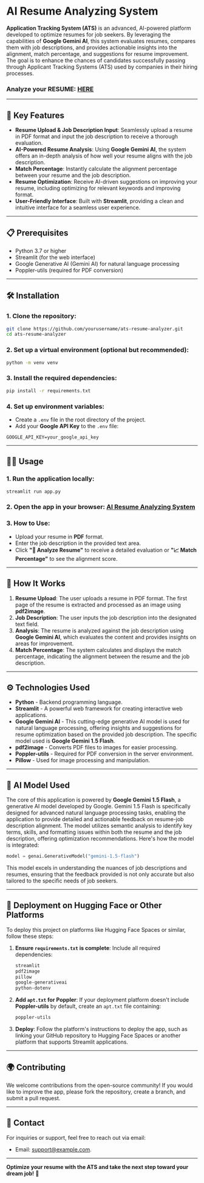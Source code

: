 # AI Resume Analyzing System

**Application Tracking System (ATS)** is an advanced, AI-powered platform developed to optimize resumes for job seekers. By leveraging the capabilities of **Google Gemini AI**, this system evaluates resumes, compares them with job descriptions, and provides actionable insights into the alignment, match percentage, and suggestions for resume improvement. The goal is to enhance the chances of candidates successfully passing through Applicant Tracking Systems (ATS) used by companies in their hiring processes.

### Analyze your RESUME: [HERE](https://huggingface.co/spaces/arbaazt21/ATS-Application_Tracking_System)

---

## 🚀 **Key Features**
- **Resume Upload & Job Description Input**: Seamlessly upload a resume in PDF format and input the job description to receive a thorough evaluation.
- **AI-Powered Resume Analysis**: Using **Google Gemini AI**, the system offers an in-depth analysis of how well your resume aligns with the job description.
- **Match Percentage**: Instantly calculate the alignment percentage between your resume and the job description.
- **Resume Optimization**: Receive AI-driven suggestions on improving your resume, including optimizing for relevant keywords and improving format.
- **User-Friendly Interface**: Built with **Streamlit**, providing a clean and intuitive interface for a seamless user experience.

---

## 📋 **Prerequisites**
- Python 3.7 or higher
- Streamlit (for the web interface)
- Google Generative AI (Gemini AI) for natural language processing
- Poppler-utils (required for PDF conversion)

---

## 🛠️ **Installation**

### 1. Clone the repository:
```bash
git clone https://github.com/yourusername/ats-resume-analyzer.git
cd ats-resume-analyzer
```

### 2. Set up a virtual environment (optional but recommended):
```bash
python -m venv venv
```

### 3. Install the required dependencies:
```bash
pip install -r requirements.txt
```

### 4. Set up environment variables:
- Create a `.env` file in the root directory of the project.
- Add your **Google API Key** to the `.env` file:
```
GOOGLE_API_KEY=your_google_api_key
```

---

## 🧑‍💻 **Usage**
### 1. Run the application locally:
```bash
streamlit run app.py
```

### 2. Open the app in your browser: [AI Resume Analyzing System](https://huggingface.co/spaces/arbaazt21/ATS-Application_Tracking_System)


### 3. How to Use:
- Upload your resume in **PDF** format.
- Enter the job description in the provided text area.
- Click **"🔎 Analyze Resume"** to receive a detailed evaluation or **"📈 Match Percentage"** to see the alignment score.

---

## 🧠 **How It Works**
1. **Resume Upload**: The user uploads a resume in PDF format. The first page of the resume is extracted and processed as an image using **pdf2image**.
2. **Job Description**: The user inputs the job description into the designated text field.
3. **Analysis**: The resume is analyzed against the job description using **Google Gemini AI**, which evaluates the content and provides insights on areas for improvement.
4. **Match Percentage**: The system calculates and displays the match percentage, indicating the alignment between the resume and the job description.

---

## ⚙️ **Technologies Used**
- **Python** - Backend programming language.
- **Streamlit** - A powerful web framework for creating interactive web applications.
- **Google Gemini AI** - This cutting-edge generative AI model is used for natural language processing, offering insights and suggestions for resume optimization based on the provided job description. The specific model used is **Google Gemini 1.5 Flash**.
- **pdf2image** - Converts PDF files to images for easier processing.
- **Poppler-utils** - Required for PDF conversion in the server environment.
- **Pillow** - Used for image processing and manipulation.

---

## 🤖 **AI Model Used**

The core of this application is powered by **Google Gemini 1.5 Flash**, a generative AI model developed by Google. Gemini 1.5 Flash is specifically designed for advanced natural language processing tasks, enabling the application to provide detailed and actionable feedback on resume-job description alignment. The model utilizes semantic analysis to identify key terms, skills, and formatting issues within both the resume and the job description, offering optimization recommendations. Here's how the model is integrated:

```python
model = genai.GenerativeModel("gemini-1.5-flash")
```

This model excels in understanding the nuances of job descriptions and resumes, ensuring that the feedback provided is not only accurate but also tailored to the specific needs of job seekers.

---

## 🔧 **Deployment on Hugging Face or Other Platforms**

To deploy this project on platforms like Hugging Face Spaces or similar, follow these steps:

1. **Ensure `requirements.txt` is complete**:
   Include all required dependencies:
   ```txt
   streamlit
   pdf2image
   pillow
   google-generativeai
   python-dotenv
   ```

2. **Add `apt.txt` for Poppler**:
   If your deployment platform doesn't include **Poppler-utils** by default, create an `apt.txt` file containing:
   ```txt
   poppler-utils
   ```

3. **Deploy**:
   Follow the platform's instructions to deploy the app, such as linking your GitHub repository to Hugging Face Spaces or another platform that supports Streamlit applications.

---

## 🌍 **Contributing**

We welcome contributions from the open-source community! If you would like to improve the app, please fork the repository, create a branch, and submit a pull request.

---

## 📧 **Contact**

For inquiries or support, feel free to reach out via email:
- Email: [support@example.com](mailto:arbaazt2002@gmail.com).
---

**Optimize your resume with the ATS and take the next step toward your dream job!** 🚀

